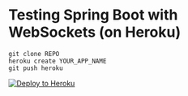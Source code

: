 # Testing Spring Boot with WebSockets (on Heroku)

```
git clone REPO
heroku create YOUR_APP_NAME
git push heroku
```

[![Deploy to Heroku](https://www.herokucdn.com/deploy/button.png)](https://heroku.com/deploy)
